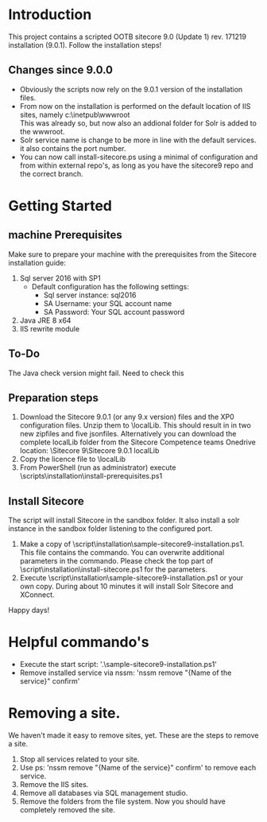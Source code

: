 # Introduction 
This project contains a scripted OOTB sitecore 9.0 (Update 1) rev. 171219  installation (9.0.1). Follow the installation steps!

## Changes since 9.0.0 
- Obviously the scripts now rely on the 9.0.1 version of the installation files.
- From now on the installation is performed on the default location of IIS sites, namely c:\inetpub\wwwroot\
This was already so, but now also an addional folder for Solr is added to the wwwroot.
- Solr service name is change to be more in line with the default services. it also contains the port number.
- You can now call install-sitecore.ps using a minimal of configuration and from within external repo's, as long as you have the sitecore9 repo and the correct branch.

# Getting Started
## machine Prerequisites
Make sure to prepare your machine with the prerequisites from the Sitecore installation guide:
1. Sql server 2016 with SP1 
	- Default configuration has the following settings:
		- Sql server instance: sql2016
		- SA Username: your SQL account name	
		- SA Password: Your SQL account password
2. Java JRE 8 x64
3. IIS rewrite module

## To-Do 
The Java check version might fail. Need to check this

## Preparation steps
1. Download the Sitecore 9.0.1 (or any 9.x version)  files and the XP0 configuration files. Unzip them to <root>\localLib. This should result in in two new zipfiles and five jsonfiles. Alternatively you can download the complete localLib folder from the Sitecore Competence teams Onedrive location: <Local Onedrive folder>\Sitecore 9\Sitecore 9.0.1 localLib
2. Copy the licence file to <root>\localLib
3. From PowerShell (run as administrator) execute <root>\scripts\installation\install-prerequisites.ps1

## Install Sitecore
The script will install Sitecore in the sandbox folder. It also install a solr instance in the sandbox folder listening to the configured port.

1. Make a copy of <root>\script\installation\sample-sitecore9-installation.ps1. This file contains the commando. You can overwrite additional parameters in the commando. Please check the top part of <root>\script\installation\install-sitecore.ps1 for the parameters.
2. Execute <root>\script\installation\sample-sitecore9-installation.ps1 or your own copy. During about 10 minutes it will install Solr Sitecore and XConnect. 

Happy days!

# Helpful commando's
- Execute the start script:
	'.\sample-sitecore9-installation.ps1'
- Remove installed service via nssm: 'nssm remove "{Name of the service}" confirm'
	
# Removing a site.
We haven't made it easy to remove sites, yet. These are the steps to remove a site.
1. Stop all services related to your site.
2. Use ps: 'nssm remove "{Name of the service}" confirm' to remove each service.
3. Remove the IIS sites.
4. Remove all databases via SQL management studio.
5. Remove the folders from the file system.
Now you should have completely removed the site.